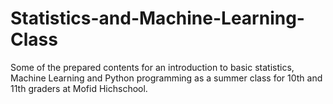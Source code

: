 # Statistics-and-Machine-Learning-Class
Some of the prepared contents for an introduction to basic statistics, Machine Learning and Python programming as a summer class for 10th and 11th graders at Mofid Hichschool.
